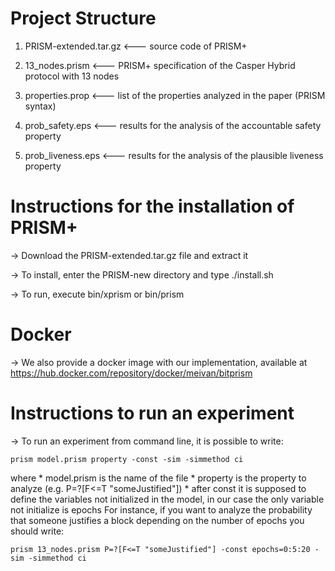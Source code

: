 # Project Structure

1. PRISM-extended.tar.gz <--- source code of PRISM+

2. 13_nodes.prism <--- PRISM+ specification of the Casper Hybrid protocol with 13 nodes

3. properties.prop <--- list of the properties analyzed in the paper (PRISM syntax)

4. prob_safety.eps <--- results for the analysis of the accountable safety property

5. prob_liveness.eps <--- results for the analysis of the plausible liveness property


# Instructions for the installation of PRISM+

-> Download the PRISM-extended.tar.gz file and extract it

-> To install, enter the PRISM-new directory and type ./install.sh

-> To run, execute bin/xprism or bin/prism


# Docker

-> We also provide a docker image with our implementation, available at https://hub.docker.com/repository/docker/meivan/bitprism


# Instructions to run an experiment

-> To run an experiment from command line, it is possible to write:
```console
prism model.prism property -const -sim -simmethod ci
```
  where 
    * model.prism is the name of the file
    * property is the property to analyze (e.g. P=?[F<=T "someJustified"]) 
    * after const it is supposed to define the variables not initialized in the model, in our case the only variable not initialize is epochs
  For instance, if you want to analyze the probability that someone justifies a block depending on the number of epochs you should write:
```console
prism 13_nodes.prism P=?[F<=T "someJustified"] -const epochs=0:5:20 -sim -simmethod ci
```
